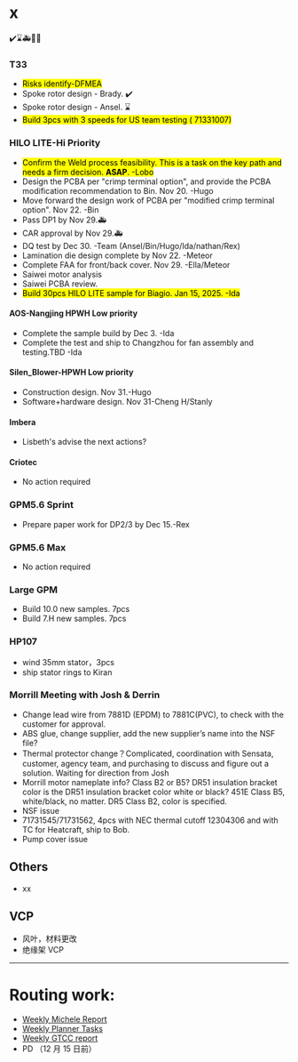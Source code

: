 
# x

✔️⌛🚑🙅⏰

### T33

- <mark>Risks identify-DFMEA
- Spoke rotor design - Brady. ✔️
- Spoke rotor design - Ansel. ⌛
- <mark>Build 3pcs with 3 speeds for US team testing ( 71331007)

### HILO LITE-Hi Priority

- <mark>Confirm the Weld process feasibility. This is a task on the key path and needs a firm decision. **ASAP**. -Lobo
- Design the PCBA per "crimp terminal option", and provide the PCBA modification recommendation to Bin.  Nov 20. -Hugo
- Move forward the design work of PCBA per "modified crimp terminal option".  Nov 22. -Bin
- Pass DP1 by Nov 29.🚑
- CAR approval  by Nov 29.🚑
- DQ test by Dec 30. -Team (Ansel/Bin/Hugo/Ida/nathan/Rex)
- Lamination die design complete by Nov 22. -Meteor
- Complete FAA for front/back cover. Nov 29. -Ella/Meteor
- Saiwei motor analysis
- Saiwei PCBA review.
- <mark>Build 30pcs HILO LITE sample for Biagio. Jan 15, 2025. -Ida

#### AOS-Nangjing HPWH Low priority

- Complete the sample build by Dec 3. -Ida
- Complete the test and ship to Changzhou for fan assembly and testing.TBD -Ida

#### Silen_Blower-HPWH Low priority

- Construction design. Nov 31.-Hugo
- Software+hardware design. Nov 31-Cheng H/Stanly

#### Imbera

- Lisbeth's advise the next actions?

#### Criotec

- No action required

### GPM5.6 Sprint

- Prepare paper work for DP2/3 by Dec 15.-Rex

### GPM5.6 Max

- No action required

### Large GPM

- Build 10.0 new samples. 7pcs
- Build 7.H new samples. 7pcs

### HP107

- wind 35mm stator，3pcs
- ship stator rings to Kiran

### Morrill Meeting with Josh & Derrin

- Change lead wire from 7881D (EPDM) to 7881C(PVC), to check with the customer for approval.
- ABS glue, change supplier, add the new supplier’s name into the NSF file?
- Thermal protector change？Complicated, coordination with Sensata, customer, agency team, and purchasing to discuss and figure out a solution. Waiting for direction from Josh
- Morrill motor nameplate info? Class B2 or B5? DR51 insulation bracket color is the DR51 insulation bracket color white or black? 451E Class B5, white/black, no matter.  DR5 Class B2, color is specified.
- NSF issue
- 71731545/71731562, 4pcs with NEC thermal cutoff 12304306 and with TC for Heatcraft, ship to Bob.
- Pump cover issue

## Others

- xx

## VCP

- 风叶，材料更改
- 绝缘架 VCP

---

# Routing work:

- [Weekly Michele Report](https://regalrexnord.sharepoint.com/:x:/r/sites/GTCC-AirMovingTeam/_layouts/15/Doc.aspx?sourcedoc=%7B2108E0ED-962A-49DA-A545-1BC0C2ABAA88%7D&file=JX-ENG-Key_Project.xlsx&wdLOR=c6152DDD2-EE60-4D11-B592-8F4D007FF68F&action=default&mobileredirect=true)  
- [Weekly Planner Tasks](https://planner.cloud.microsoft/webui/plan/_4Z_eoJfYkO6rpK76IxbJ2QAE-Cf?tid=c9e8e454-ead6-40c6-bc93-5b83567d5e1a)
- [Weekly GTCC report](https://regalrexnord.sharepoint.com/:x:/r/sites/ChangzhouMotorEngineering/Shared%20Documents/Weekly%20update/2024%20Q4%20motor%20engineering%20KPI.xlsx?d=w1b9b36dcbcdd461798e6ece404c32a18&csf=1&web=1&e=rYkOmH)
- PD （12 月 15 日前）